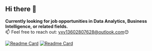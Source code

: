 ## Hi there 👋
**Currently looking for job opportunities in Data Analytics, Business Intelligence, or related fields.**  
📫 Feel free to reach out: [yxy13602807628@outlook.com](mailto:yxy13602807628@outlook.com)😊
<!--
**Xyi-123/Xyi-123** is a ✨ _special_ ✨ repository because its `README.md` (this file) appears on your GitHub profile.

Here are some ideas to get you started:

- 🔭 I’m currently working on ...
- 🌱 I’m currently learning ...
- 👯 I’m looking to collaborate on ...
- 🤔 I’m looking for help with ...
- 💬 Ask me about ...
- 📫 How to reach me: ...
- 😄 Pronouns: ...
- ⚡ Fun fact: ...
-->

[![Readme Card](https://github-readme-stats.vercel.app/api/pin/?username=Xyi-123&repo=data-analytics-projects&theme=solarized-light)](https://github.com/Xyi-123/data-analytics-projects)
[![Readme Card](https://github-readme-stats.vercel.app/api/pin/?username=Xyi-123&repo=powerBI-projects&theme=solarized-light)](https://github.com/Xyi-123/powerBI-projects)
